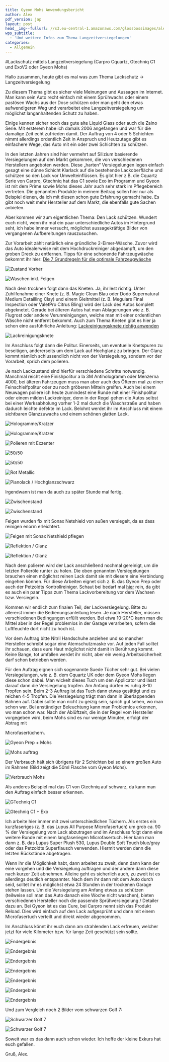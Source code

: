 ```yaml
---
title: Gyeon Mohs Anwendungsbericht
author: Alex
pdf_version: jap
layout: post
head__img--fullurl: //s3.eu-central-1.amazonaws.com/glossbossimages/alex/audisq5/audi.jpg
wps_subtitle:
  - 'Und weitere Infos zum Thema Langzeitversiegelungen'
categories:
  - Allgemein
---
```

#Lackschutz mittels Langzeitversiegelung (Carpro Cquartz, Gtechniq C1 und ExoV2 oder Gyeon Mohs)

Hallo zusammen,
heute gibt es mal was zum Thema Lackschutz -> Langzeitversiegelung
 
Zu diesem Thema gibt es sicher viele Meinungen und Aussagen im Internet. Man kann sein Auto recht einfach mit einem Sprühwachs oder einem pastösen Wachs aus der Dose schützen oder man geht den etwas aufwendigeren Weg und verarbeitet eine Langzeitversiegelung um möglichst langanhaltenden Schutz zu haben.
 
Einige kennen sicher noch das gute alte Liquid Glass oder auch die Zaino Serie. Mit ersterem habe ich damals 2006 angefangen und war für die damalige Zeit echt zufrieden damit. Der Auftrag von 4 oder 5 Schichten nimmt allerdings ordentlich Zeit in Anspruch und Heutzutage gibt es einfachere Wege, das Auto mit ein oder zwei Schichten zu schützen.
 
In den letzten Jahren sind hier vermehrt auf Silizium basierende Versiegelungen auf den Markt gekommen, die von verschiedenen Herstellern angeboten werden. Diese „harten“ Versiegelungen legen einfach gesagt eine dünne Schicht Klarlack auf die bestehende Lackoberfläche und schützen so den Lack vor Umwelteinflüssen. Es gibt hier z.B. die Cquartz Serie von Carpro, Gtechniq hat das C1 sowie Exo im Programm und Gyeon ist mit dem Prime sowie Mohs dieses Jahr auch sehr stark im Pflegebereich vertreten. Die genannten Produkte in meinem Beitrag sollen hier nur als Beispiel dienen, da ich mit diesen schon gute Erfahrung gemacht habe. Es gibt noch weit mehr Hersteller auf dem Markt, die ebenfalls gute Sachen anbieten.
 
Aber kommen wir zum eigentlichen Thema: Den Lack schützen.
Wundert euch nicht, wenn ihr mal ein paar unterschiedliche Autos im Hintergrund seht, ich habe immer versucht, möglichst aussagekräftige Bilder von vergangenen Aufbereitungen rauszusuchen.
 
Zur Vorarbeit zählt natürlich eine gründliche 2-Eimer-Wäsche. Zuvor wird das Auto idealerweise mit dem Hochdruckreiniger abgedampft, um den groben Dreck zu entfernen.
Tipps für eine schonende Fahrzeugwäsche bekommt ihr hier: [Die 7 Grundregeln für die optimale Fahrzeugwäsche](http://glossboss.de/tipps-tricks/die-7-grundregeln-fuer-die-optimale-fahrzeugwaesche)

![Zustand Vorher](http://abload.de/img/127sto.jpg)

![Waschen inkl. Felgen](http://abload.de/img/262sj6.jpg)


Nach dem trocknen folgt dann das Kneten. Ja, ihr lest richtig. Unter Zuhilfenahme einer Knete (z. B. Magic Clean Blau oder Dodo Supernatural Medium Detailling Clay) und einem Gleitmittel (z. B. Meguiars Final Inspection oder ValetPro Citrus Bling) wird der Lack des Autos komplett abgeknetet. Gerade bei älteren Autos hat man Ablagerungen wie z. B. Flugrost oder andere Verunreinigungen, welche man mit einer ordentlichen Wäsche nicht entfernt bekommt.
Auch zum Thema Kneten gibt es hier ja schon eine ausführliche Anleitung:
[Lackreinigungsknete richtig anwenden](http://glossboss.de/anleitungen/lackreinigungsknete-richtig-anwenden)

![Lackreinigungsknete](http://abload.de/img/39wsq5.jpg)

Im Anschluss folgt dann die Politur. Einerseits, um eventuelle Knetspuren zu beseitigen, andererseits um dem Lack auf Hochglanz zu bringen. Der Glanz kommt nämlich schlussendlich nicht von der Versiegelung, sondern vor der Vorarbeit, sprich dem polieren.
 
Je nach Lackzustand sind hierfür verschiedene Schritte notwendig. Manchmal reicht eine Finishpolitur a la 3M Antihologramm oder Menzerna 4000, bei älteren Fahrzeugen muss man aber auch des Öfteren mal zu einer Feinschleifpolitur oder zu noch gröberen Mitteln greifen.
Auch bei einem Neuwagen poliere ich heute zumindest eine Runde mit einer Finishpolitur oder einem milden Lackreiniger, denn in der Regel gehen die Autos selbst bei einer Werksabholung vorher 1-2 mal durch die Waschstraße und haben dadurch leichte defekte im Lack. Belohnt werdet ihr im Anschluss mit einem sichtbaren Glanzzuwachs und einem schönen glatten Lack.

![Hologramme/Kratzer](http://abload.de/img/52ishh.jpg)

![Hologramme/Kratzer](http://abload.de/img/4d2sje.jpg)

![Polieren mit Exzenter](http://abload.de/img/6wsslx.jpg)

![50/50](http://abload.de/img/7iss0i.jpg)

![50/50](http://abload.de/img/8oaszw.jpg)

![Rot Metallic](http://abload.de/img/9ers5k.jpg)


![Pianolack / Hochglanzschwarz](http://abload.de/img/107qs42.jpg)

Irgendwann ist man da auch zu später Stunde mal fertig.

![Zwischenstand](http://abload.de/img/11ldsc1.jpg)

![Zwischenstand](http://abload.de/img/1245sc8.jpg)

Felgen wurden fix mit Sonax Netshield von außen versiegelt, da es dass reinigen enorm erleichtert.

![Felgen mit Sonax Netshield pflegen](http://abload.de/img/1328shs.jpg)

![Reflektion / Glanz](http://abload.de/img/15o2sdx.jpg)

![Reflektion / Glanz](http://abload.de/img/1648s7a.jpg)

Nach dem polieren wird der Lack anschließend nochmal gereinigt, um die letzten Polieröle runter zu holen. Die oben genannten Versiegelungen brauchen einen möglichst reinen Lack damit sie mit diesem eine Verbindung eingehen können. Für diese Arbeiten eignet sich z. B. das Gyeon Prep oder auch der Petzoldts Kontrollreiniger.
Schaut bei bedarf mal [hier](http://glossboss.de/allgemein/lack-fettfrei-vorbereiten-versiegelung-wachs/) rein, da gibt es auch ein paar Tipps zum Thema Lackvorbereitung vor dem Wachsen bzw. Versiegeln.
 
Kommen wir endlich zum finalen Teil, der Lackversiegelung. Bitte zu allererst immer die Bedienungsanleitung lesen. Je nach Hersteller, müssen verschiedenen Bedingungen erfüllt werden. Bei etwa 10-20°C kann man die Mittel aber in der Regel problemlos in der Garage verarbeiten, sofern die Luftfeuchte dort nicht zu hoch ist.
 
Vor dem Auftrag bitte Nitril Handschuhe anziehen und so mancher Hersteller schreibt sogar eine Atemschutzmaske vor. Auf jeden Fall solltet ihr schauen, dass eure Haut möglichst nicht damit in Berührung kommt. Keine Bange, tot umfallen werdet ihr nicht, aber ein wenig Arbeitssicherheit darf schon betrieben werden.
 
Für den Auftrag eignen sich sogenannte Suede Tücher sehr gut. Bei vielen Versiegelungen, wie z. B. dem Cquartz UK oder dem Gyeon Mohs liegen diese schon dabei. Man wickelt dieses Tuch um den Applicator und lässt darauf dann die Versiegelung tropfen. Am Anfang dürfen es ruhig 8-10 Tropfen sein. Beim 2-3 Auftrag ist das Tuch dann etwas gesättigt und es reichen 4-5 Tropfen. Die Versiegelung trägt man dann in überlappenden Bahnen auf. Dabei sollte man nicht zu geizig sein, sprich gut sehen, wo man schon war. Bei anständiger Beleuchtung kann man Problemlos erkennen, wo man schon war.
Nach der Ablüftzeit, die in der Regel vom Hersteller vorgegeben wird, beim Mohs sind es nur wenige Minuten, erfolgt der Abtrag mit 

Microfasertüchern.

![Gyeon Prep + Mohs](http://abload.de/img/178qsf0.jpg)

![Mohs auftrag](http://abload.de/img/188hs5d.jpg)

Der Verbrauch hält sich übrigens für 2 Schichten bei so einem großen Auto im Rahmen (Bild zeigt die 50ml Flasche vom Gyeon Mohs).

![Verbrauch Mohs](http://abload.de/img/21lnu2p.jpg)

Als anderes Beispiel mal das C1 von Gtechniq auf schwarz, da kann man den Auftrag einfach besser erkennen.

![GTechniq C1](http://abload.de/img/19husyh.jpg)

![Gtechniq C1 + Exo](http://abload.de/img/20bzskg.jpg)

 
Ich arbeite hier immer mit zwei unterschiedlichen Tüchern. Als erstes ein kurzfaseriges (z. B. das Lupus All Purpose Microfasertuch) um grob ca. 90 % der Versiegelung vom Lack abzutragen und im Anschluss folgt dann eine weitere Runde mit einem langfaseriegen Microfasertuch. Hier kann man dann z. B. das Lupus Super Plush 530, Lupus Double Soft Touch blue/gray oder das Petzoldts Superflausch verwenden. Hiermit werden dann die letzten Rückstände abgetragen.
 
Wenn ihr die Möglichkeit habt, dann arbeitet zu zweit, denn dann kann der eine vorgehen und die Versiegelung auftragen und der andere dann diese nach kurzer Zeit abnehmen. Alleine geht es sicherlich auch, zu zweit ist es allerdings deutlich entspannter.
Nach dem ihr dann mit dem Auto durch seid, solltet ihr es möglichst etwa 24 Stunden in der trockenen Garage stehen lassen. Um die Versiegelung am Anfang etwas zu schützen (teilweise soll man das Auto danach eine Woche nicht waschen), bieten verschiedenen Hersteller noch die passende Sprühversiegelung / Detailer dazu an. Bei Gyeon ist es das Cure, bei Carpro nennt sich das Produkt Reload. Dies wird einfach auf den Lack aufgesprüht und dann mit einem Microfasertuch verteilt und direkt wieder abgenommen.

Im Anschluss könnt ihr euch dann am strahlenden Lack erfreuen, welcher jetzt für viele Kilometer bzw. für lange Zeit geschützt sein sollte.

![Endergebnis](http://abload.de/img/22tiu3p.jpg)

![Endergebnis](http://abload.de/img/23hvud4.jpg)

![Endergebnis](http://abload.de/img/24lmu0a.jpg)

![Endergebnis](http://abload.de/img/25lhu6l.jpg)

![Endergebnis](http://abload.de/img/26uputu.jpg)

![Endergebnis](http://abload.de/img/27wxul5.jpg)

![Endergebnis](http://abload.de/img/28hhuoe.jpg)

Und zum Vergleich noch 2 Bilder vom schwarzen Golf 7:

![Schwarzer Golf 7](http://abload.de/img/29lxuc5.jpg)

![Schwarzer Golf 7](http://abload.de/img/30a0ucl.jpg)

Soweit war es das dann auch schon wieder. Ich hoffe der kleine Exkurs hat euch gefallen.

Gruß, Alex.
